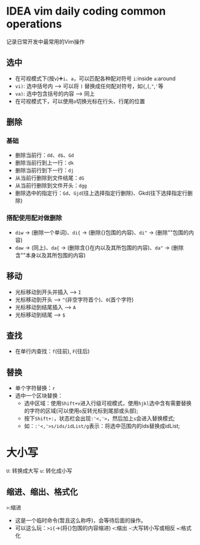 # IDEA vim daily coding common operations

记录日常开发中最常用的Vim操作

## 选中
 - 在可视模式下(按`v`)➕`i`、`a`，可以匹配各种配对符号
    `i`:inside
    `a`:around
 - `vi)`: 选中括号内 --> 可以将 `)` 替换成任何配对符号，如`{`,`[`,`"`,`'`等
 - `va)`: 选中包含括号的内容 --> 同上
 - 在可视模式下，可以使用`o`切换光标在行头、行尾的位置

## 删除
### 基础
 - 删除当前行：`dd`、`d$`、`Gd`
 - 删除当前行到上一行：`dk`
 - 删除当前行到下一行：`dj`
 - 从当前行删除到文件结尾：`dG`
 - 从当前行删除到文件开头：`dgg`  
 - 删除选中的指定行：`Gd`、`Gjd`(往上选择指定行删除)、Gkd(往下选择指定行删除)
### 搭配使用配对做删除
 - `diw` -> (删除一个单词)、`di{` -> (删除{}包围的内容)、`di"` -> (删除""包围的内容)
 - `daw` -> (同上)、`da{` -> (删除含{}在内以及其所包围的内容)、`da"` -> (删除含""本身以及其所包围的内容)

## 移动
 - 光标移动到开头并插入 --> `I`
 - 光标移动到开头 --> `^`(非空字符首个)、`0`(首个字符)
 - 光标移动到结尾插入 --> `A`
 - 光标移动到结尾 --> `$`

## 查找
 - 在单行内查找：`f`(往前), `F`(往后)

## 替换
 - 单个字符替换：`r`
 - 选中一个区块替换：
   - 选中区域：使用`Shift+v`进入行级可视模式，使用`hjkl`选中含有需要替换的字符的区域(可以使用`o`反转光标到尾部或头部);
   - 按下`Shift+:`，状态栏会出现`:'<,'>`，然后加上`s`会进入替换模式;
   - 如：`:'<,'>s/ids/idList/g`表示：将选中范围内的ids替换成idList;

# 大小写
`U`: 转换成大写
`u`: 转化成小写

## 缩进、缩出、格式化
`>`:缩进
  - 这是一个临时命令(暂且这么称呼)，会等待后面的操作。
  - 可以这么玩：`>i{`->(将{}包围的内容缩进)
`<`:缩出
`~`:大写转小写或相反
`=`:格式化


